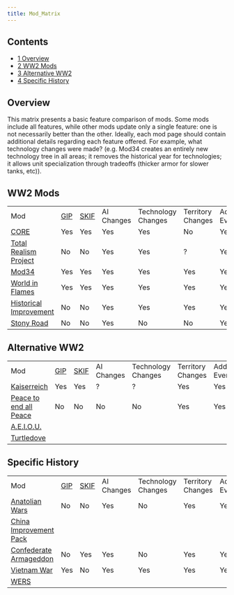 ```yaml
---
title: Mod_Matrix
---
```



## Contents

-   [ 1 Overview ](#Overview)
-   [ 2 WW2 Mods ](#WW2_Mods)
-   [ 3 Alternative WW2 ](#Alternative_WW2)
-   [ 4 Specific History ](#Specific_History)

##  Overview 

This matrix presents a basic feature comparison of mods. Some mods
include all features, while other mods update only a single feature: one
is not necessarily better than the other. Ideally, each mod page should
contain additional details regarding each feature offered. For example,
what technology changes were made? (e.g. Mod34 creates an entirely new
technology tree in all areas; it removes the historical year for
technologies; it allows unit specialization through tradeoffs (thicker
armor for slower tanks, etc)).

##  WW2 Mods 

|                                                                                 |                        |                           |            |                    |                   |              |           |                |
|---------------------------------------------------------------------------------|------------------------|---------------------------|------------|--------------------|-------------------|--------------|-----------|----------------|
| Mod                                                                             | [GIP](/wiki/GIP "GIP") | [SKIF](/wiki/SKIF "SKIF") | AI Changes | Technology Changes | Territory Changes | Added Events | New Units | Game Mechanics |
| [CORE](/wiki/CORE "CORE")                                                       | Yes                    | Yes                       | Yes        | Yes                | No                | Yes          | Yes       | No             |
| [Total Realism Project](/wiki/TRP "TRP")                                        | No                     | No                        | Yes        | Yes                | ?                 | Yes          | ?         | ?              |
| [Mod34](/wiki/Mod34 "Mod34")                                                    | Yes                    | Yes                       | Yes        | Yes                | Yes               | Yes          | Yes       | No             |
| [World in Flames](/wiki/WIF "WIF")                                              | Yes                    | Yes                       | Yes        | Yes                | Yes               | Yes          | Yes       | Yes            |
| [Historical Improvement](/wiki/Historical_Improvement "Historical Improvement") | No                     | No                        | Yes        | Yes                | Yes               | Yes          | Yes       | No             |
| [Stony Road](/wiki/Stony_Road "Stony Road")                                     | No                     | No                        | Yes        | No                 | No                | Yes          | Yes       | Yes            |

##  Alternative WW2 

|                                                                                 |                        |                           |            |                    |                   |              |           |                |
|---------------------------------------------------------------------------------|------------------------|---------------------------|------------|--------------------|-------------------|--------------|-----------|----------------|
| Mod                                                                             | [GIP](/wiki/GIP "GIP") | [SKIF](/wiki/SKIF "SKIF") | AI Changes | Technology Changes | Territory Changes | Added Events | New Units | Game Mechanics |
| [Kaiserreich](/wiki/Kaiserreich "Kaiserreich")                                  | Yes                    | Yes                       | ?          | ?                  | Yes               | Yes          | ?         | ?              |
| [Peace to end all Peace](/wiki/Peace_to_end_all_Peace "Peace to end all Peace") | No                     | No                        | No         | No                 | Yes               | Yes          | No        | No             |
| [A.E.I.O.U.](/wiki/A.E.I.O.U. "A.E.I.O.U.")                                     |                        |                           |            |                    |                   |              |           |                |
| [Turtledove](/wiki/Turtledove "Turtledove")                                     |                        |                           |            |                    |                   |              |           |                |

##  Specific History 

|                                                                                 |                        |                           |            |                    |                   |              |           |                |
|---------------------------------------------------------------------------------|------------------------|---------------------------|------------|--------------------|-------------------|--------------|-----------|----------------|
| Mod                                                                             | [GIP](/wiki/GIP "GIP") | [SKIF](/wiki/SKIF "SKIF") | AI Changes | Technology Changes | Territory Changes | Added Events | New Units | Game Mechanics |
| [Anatolian Wars](/wiki/Anatolian_Wars "Anatolian Wars")                         | No                     | No                        | Yes        | No                 | Yes               | Yes          | No        | No             |
| [China Improvement Pack](/wiki/China_Improvement_Pack "China Improvement Pack") |                        |                           |            |                    |                   |              |           |                |
| [Confederate Armageddon](/wiki/Confederate_Armageddon "Confederate Armageddon") | No                     | Yes                       | Yes        | No                 | Yes               | Yes          | No        | No             |
| [Vietnam War](/wiki/Vietnam_War "Vietnam War")                                  | Yes                    | No                        | Yes        | Yes                | Yes               | Yes          | Yes       | No             |
| [WERS](/wiki/WERS "WERS")                                                       |                        |                           |            |                    |                   |              |           |                |
